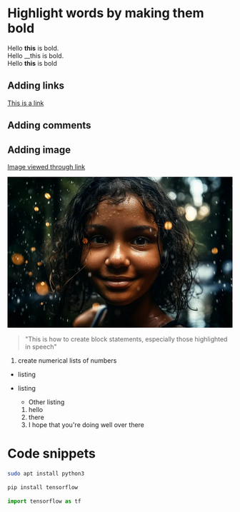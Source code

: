 # Highlight words by making them bold

Hello **this** is bold.
<br> Hello __this is bold.</br>
Hello <b>this</b> is bold  

## Adding links
[This is a link](www.google.com)

## Adding comments
[comment]: <> (This is a comment)
[//]: <> (This is a comment)

## Adding image
[Image viewed through link](midjourney.webp)  


![Image rendered directly without a click](midjourney.webp)  


> "This is how to create block statements, especially those highlighted in speech"

1. create numerical lists of numbers
- listing
* listing  
    - Other listing

    1. hello  
    2. there  
    3. I hope that you're doing well over there

# Code snippets  
```sh
sudo apt install python3
```

```sh
pip install tensorflow
```

```python
import tensorflow as tf
```